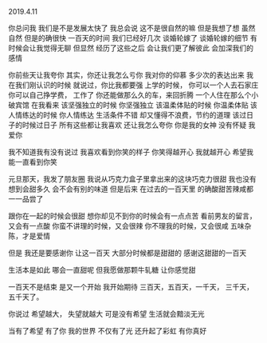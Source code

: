 2019.4.11


你总问我
我们是不是发展太快了
我总会说
这不是很自然的嘛
但是我想了想
虽然自然
但是的确很快
一百天的时间
我们已经好几次
谈婚轮嫁了
谈婚轮嫁的细节
有时候会让我觉得无聊
但显然
经历了这些之后
会让我们更了解彼此
会加深我们的感情

你前些天让我夸你
其实，你还让我怎么亏你
我对你的仰慕
多少次的表达出来
我在我们刚认识的时候
就说过，你比我都要强
上学的时候，
你可以一个人去石家庄
你可以自己挣学费，
工作了
你还能做那么久的车，来回折腾
一个人住在那么个小破宾馆
在我看来
该坚强独立的时候
你坚强独立
该温柔体贴的时候
你温柔体贴
该人情练达的时候
你人情练达
生活条件不错
却又懂得不浪费，节约的道理
该过日子的时候过日子
所有这些都让我喜欢
还让我怎么夸你
你是我的女神
没有怀疑
我爱你

我不知道我有没有说过
我喜欢看到你笑的样子
你笑得越开心
我就越开心
希望我能一直看到你笑

元旦那天，我发了朋友圈
我说从巧克力盒子里拿出来的这块巧克力很甜
我也没有想到会甜多久
会不会有别的味道
但是后来
在过去的一百天里
的确酸甜苦辣咸都一一品尝了

跟你在一起的时候会很甜
想你却见不到你的时候会有一点点苦
看前男友的留言，又会有一点酸
你蛮不讲理的时候，又会很辣
你不理我的时候，又会很咸
五味杂陈，才是爱情

但是
我还是要感谢你
让这一百天
大部分时候都是甜甜的
感谢这甜甜的一百天

生活本是如此
哪会一直甜呢
但我愿做那颗牛轧糖
让你感觉甜

一百天不是结束
是又一个开始
我开始期待
三百天，五百天，一千天，
三千天，五千天了。

你说过
希望越大，
失望就越大
可是没有希望
生活就会黯淡无光

当有了希望
有了你
我的世界
不仅有了光
还升起了彩虹
有你真好




